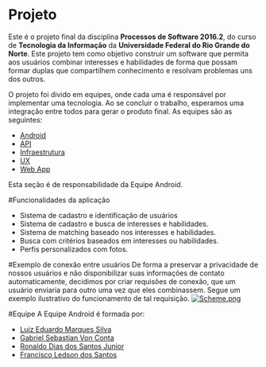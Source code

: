 # Projeto
Este é o projeto final da disciplina <b>Processos de Software 2016.2</b>, do curso de <b>Tecnologia da Informação</b> da <b>Universidade Federal do Rio Grande do Norte</b>.
Este projeto tem como objetivo construir um software que permita aos usuários combinar interesses e habilidades de forma que possam formar duplas que compartilhem conhecimento e resolvam problemas uns dos outros.

O projeto foi divido em equipes, onde cada uma é responsável por implementar uma tecnologia. Ao se concluir o trabalho, esperamos uma integração entre todos para gerar o produto final. As equipes são as seguintes:

  * <a href="https://github.com/Processos-de-software-2016-2/Android">Android</a>
  * <a href="https://github.com/Processos-de-software-2016-2/python-api">API</a>
  * <a href="https://github.com/Processos-de-software-2016-2/Infraestrutura">Infraestrutura</a>
  * <a href="https://github.com/Processos-de-software-2016-2/UX">UX</a>
  * <a href="https://github.com/Processos-de-software-2016-2/Web-App">Web App</a>

Esta seção é de responsabilidade da Equipe Android. 

#Funcionalidades da aplicação
  * Sistema de cadastro e identificação de usuários
  * Sistema de cadastro e busca de interesses e habilidades.
  * Sistema de matching baseado nos interesses e habilidades.
  * Busca com critérios baseados em interesses ou habilidades.
  * Perfis personalizados com fotos.
  
#Exemplo de conexão entre usuários
De forma a preservar a privacidade de nossos usuários e não disponibilizar suas informações de contato automaticamente, decidimos por criar requisões de conexão, que um usuário enviaria para outro uma vez que eles combinassem. Segue um exemplo ilustrativo do funcionamento
de tal requisição.
[![Scheme.png](https://s14.postimg.org/oc5d7b7dd/Scheme.png)](https://postimg.org/image/9g6tzpvyl/)
  
#Equipe
A Equipe Android é formada por:
  * <a href="https://github.com/edumarques">Luiz Eduardo Marques Silva</a>
  * <a href="https://github.com/Gabrielsvc">Gabriel Sebastian Von Conta</a>
  * <a href="https://github.com/ronaldo1993">Ronaldo Dias dos Santos Junior</a>
  * <a href="https://github.com/Ziwork">Francisco Ledson dos Santos</a>

